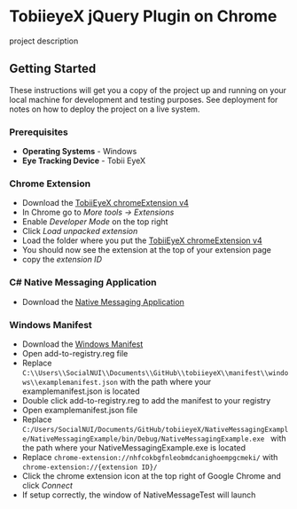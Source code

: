 # TobiieyeX jQuery Plugin on Chrome

project description

## Getting Started

These instructions will get you a copy of the project up and running on your local machine for development and testing purposes. See deployment for notes on how to deploy the project on a live system.

### Prerequisites

* **Operating Systems** - Windows
* **Eye Tracking Device** - Tobii EyeX 


### Chrome Extension

* Download the [TobiiEyeX chromeExtension v4](chrome-extension)
* In Chrome go to _More tools -> Extensions_
* Enable _Developer Mode_ on the top right
* Click _Load unpacked extension_
* Load the folder where you put the [TobiiEyeX chromeExtension v4](chrome-extension)
* You should now see the extension at the top of your extension page
* copy the _extension ID_

### C# Native Messaging Application 

* Download the [Native Messaging Application](NativeMessagingExample)

### Windows Manifest

* Download the [Windows Manifest ](manifest/windows)
* Open add-to-registry.reg file  
* Replace `C:\\Users\\SocialNUI\\Documents\\GitHub\\tobiieyeX\\manifest\\windows\\examplemanifest.json` with the path where your examplemanifest.json is located
* Double click add-to-registry.reg to add the manifest to your registry
* Open examplemanifest.json file 
* Replace `C:/Users/SocialNUI/Documents/GitHub/tobiieyeX/NativeMessagingExample/NativeMessagingExample/bin/Debug/NativeMessagingExample.exe ` with the path where your NativeMessagingExample.exe  is located 
* Replace `chrome-extension://nhfcokbgfnleobmdcanighoempgcmeki/` with `chrome-extension://{extension ID}/`
* Click the chrome extension icon at the top right of Google Chrome and click _Connect_
* If setup correctly, the window of NativeMessageTest will launch

